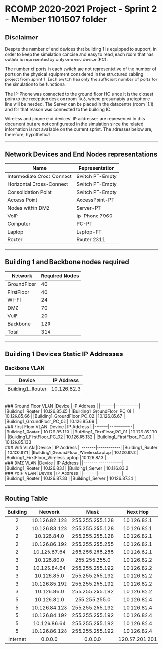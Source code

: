 RCOMP 2020-2021 Project - Sprint 2 - Member 1101507 folder
===========================================

## Disclaimer

Despite the number of end devices that building 1 is equipped to support, in order to keep the simulation concise and easy to read, each room that has outlets is represented by only one end device (PC).

The number of ports in each switch are not representative of the number of ports on the physical equipment considered in the structured cabling project from sprint 1. Each switch has only the sufficient number of ports for the simulation to be functional.

The IP-Phone was connected to the ground floor HC since it is the closest point to the reception desk on room 10.3, where presumably a telephone line will be needed. The Server can be placed in the datacentre (room 11.1) and for that reason was connected to the building IC.

Wireless and phone end devices' IP addresses are represented in this document but are not configurated in the simulation since the related information is not available on the current sprint. The adresses below are, therefore, hypothetical.

---

## Network Devices and End Nodes representations

|           Name           |Representation |
|--------------------------|---------------|
|Intermediate Cross Connect|Switch PT-Empty|
|Horizontal Cross-Connect  |Switch PT-Empty|
|Consolidation Point       |Switch PT-Empty|
|Access Point              |AccessPoint-PT |
|Nodes within DMZ          |Server-PT      |
|VoIP                      |Ip-Phone 7960  |
|Computer                  |PC-PT          |
|Laptop                    |Laptop-PT      |
|Router                    |Router 2811    |

---
## Building 1 and Backbone nodes required

|  Network  |Required Nodes|
|-----------|--------------|
|GroundFloor|      40      |
|FirstFloor |      40      |
|WI-FI      |      24      |
|DMZ        |      70      |
|VoIP       |      20      |
|Backbone   |     120      |
|Total      |     314      |

---
## Building 1 Devices Static IP Addresses
### Backbone VLAN
|Device | IP Address |
|-------|------------|
|Building1_Router | 10.126.82.3 |
<br>
### Ground Floor VLAN
|Device | IP Address |
|-------|------------|
|Building1_Router | 10.126.85.65 |
|Building1_GroundFloor_PC_01 | 10.126.85.66 |
|Building1_GroundFloor_PC_02 | 10.126.85.67 |
|Building1_GroundFloor_PC_03 | 10.126.85.69 |
<br>
### First Floor VLAN
|Device | IP Address |
|-------|------------|
|Building1_Router | 10.126.85.129 |
|Building1_FirstFloor_PC_01 | 10.126.85.130 |
|Building1_FirstFloor_PC_02 | 10.126.85.132 |
|Building1_FirstFloor_PC_03 | 10.126.85.133 |
<br>
### Wifi VLAN
|Device | IP Address |
|-------|------------|
|Building1_Router | 10.126.87.1 |
|Building1_GroundFloor_WirelessLaptop | 10.126.87.2 |
|Building1_FirstFloor_WirelessLaptop | 10.126.87.3 |
<br>
### DMZ VLAN
|Device | IP Address |
|-------|------------|
|Building1_Router | 10.126.83.1 |
|Building1_Server | 10.126.83.2 |
<br>
### VoIP VLAN
|Device | IP Address |
|-------|------------|
|Building1_Router | 10.126.87.33 |
|Building1_Server | 10.126.87.34 |

---
## Routing Table

|    Building    |    Network     |      Mask       |    Next Hop   |     
|:--------------:|:--------------:|:---------------:|:-------------:|
|2 | 10.126.82.128 | 255.255.255.128 | 10.126.82.1 | 
|2 | 10.126.83.128 | 255.255.255.128 | 10.126.82.1 |
|2 | 10.126.84.0   | 255.255.255.128 | 10.126.82.1 |
|2 | 10.126.86.192 | 255.255.255.255 | 10.126.82.1 | 
|2 | 10.126.87.64  | 255.255.255.255 | 10.126.82.1 |
|3 | 10.126.80.0   | 255.255.255.0   | 10.126.82.2 |
|3 | 10.126.84.64  | 255.255.255.192 | 10.126.82.2 | 
|3 | 10.126.85.0   | 255.255.255.192 | 10.126.82.2 |
|3 | 10.126.85.192 | 255.255.255.192 | 10.126.82.2 |
|3 | 10.126.86.0   | 255.255.255.192 | 10.126.82.2 |
|5 | 10.126.81.0   | 255.255.255.0   | 10.126.82.4 |
|5 | 10.126.84.128 | 255.255.255.192 | 10.126.82.4 | 
|5 | 10.126.84.192 | 255.255.255.192 | 10.126.82.4 |
|5 | 10.126.86.64  | 255.255.255.192 | 10.126.82.4 |
|5 | 10.126.86.128 | 255.255.255.192 | 10.126.82.4 |
|Internet | 0.0.0.0 | 0.0.0.0 | 120.57.201.201 |
